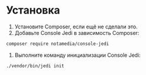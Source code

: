 # Установка

1. Установите Composer, если ещё не сделали это.
1. Добавьте Console Jedi в зависимость Composer:
```bash
composer require notamedia/console-jedi
```
1. Выполните команду инициализации Console Jedi:
```bash
./vendor/bin/jedi init
```